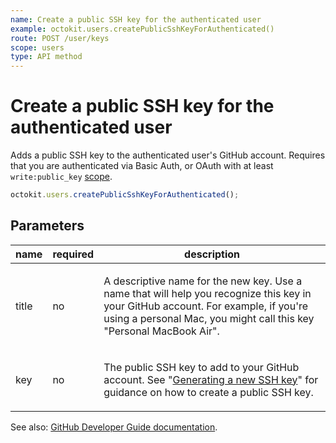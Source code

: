 ```yaml
---
name: Create a public SSH key for the authenticated user
example: octokit.users.createPublicSshKeyForAuthenticated()
route: POST /user/keys
scope: users
type: API method
---
```


# Create a public SSH key for the authenticated user

Adds a public SSH key to the authenticated user's GitHub account. Requires that you are authenticated via Basic Auth, or OAuth with at least `write:public_key` [scope](https://developer.github.com/apps/building-oauth-apps/understanding-scopes-for-oauth-apps/).

```js
octokit.users.createPublicSshKeyForAuthenticated();
```

## Parameters

<table>
  <thead>
    <tr>
      <th>name</th>
      <th>required</th>
      <th>description</th>
    </tr>
  </thead>
  <tbody>
    <tr><td>title</td><td>no</td><td>

A descriptive name for the new key. Use a name that will help you recognize this key in your GitHub account. For example, if you're using a personal Mac, you might call this key "Personal MacBook Air".

</td></tr>
<tr><td>key</td><td>no</td><td>

The public SSH key to add to your GitHub account. See "[Generating a new SSH key](https://help.github.com/articles/generating-a-new-ssh-key-and-adding-it-to-the-ssh-agent/)" for guidance on how to create a public SSH key.

</td></tr>
  </tbody>
</table>

See also: [GitHub Developer Guide documentation](https://developer.github.com/v3/users/keys/#create-a-public-ssh-key-for-the-authenticated-user).
